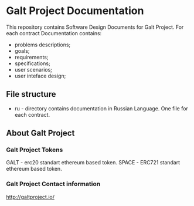 # Galt Project Documentation
This repository contains Software Design Documents for Galt Project.
For each contract Documentation contains:
- problems descriptions;
- goals;
- requirements;
- specifications;
- user scenarios;
- user inteface design;

## File structure
- ru - directory contains documentation in Russian Language. One file for each contract.

## About Galt Project
### Galt Project Tokens
GALT - erc20 standart ethereum based token.
SPACE - ERC721 standart ethereum based token.
### Galt Project Contact information
http://galtproject.io/
